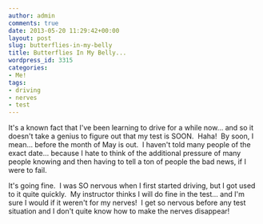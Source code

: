 ```yaml
---
author: admin
comments: true
date: 2013-05-20 11:29:42+00:00
layout: post
slug: butterflies-in-my-belly
title: Butterflies In My Belly...
wordpress_id: 3315
categories:
- Me!
tags:
- driving
- nerves
- test
---
```


It's a known fact that I've been learning to drive for a while now... and so it doesn't take a genius to figure out that my test is SOON.  Haha!  By soon, I mean... before the month of May is out.  I haven't told many people of the exact date... because I hate to think of the additional pressure of many people knowing and then having to tell a ton of people the bad news, if I were to fail.

It's going fine.  I was SO nervous when I first started driving, but I got used to it quite quickly.  My instructor thinks I will do fine in the test... and I'm sure I would if it weren't for my nerves!  I get so nervous before any test situation and I don't quite know how to make the nerves disappear!


